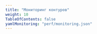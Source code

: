 ```yaml
---
title: "Мониторинг контуров"
weight: 10
TableOfContents: false
yamlMonitoring: "perf/monitoring.json"
---
```



